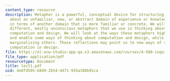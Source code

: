```yaml
---
content_type: resource
description: Metaphor is a powerful, conceptual device for structuring and thinking
  about an unfamiliar, new, or abstract domain of experience or knowledge (say, computation)
  in terms of another domain that is more familiar or concrete. We will examine the
  different, mostly unconscious metaphors that we use in thinking about and doing
  computation and design. We will look at the ways these metaphors highlight, emphasize,
  and enable some ways of thinking about computation and design, while disabling or
  marginalizing others. These reflections may point us to new ways of seeing and doing
  computation in design.
file: https://ol-ocw-studio-app-qa.s3.amazonaws.com/courses/4-580-inquiry-into-computation-and-design-fall-2006/4e8fd505b8d92b544471935a388b91ca_lect1.pdf
file_type: application/pdf
resourcetype: Document
title: lect1.pdf
uid: 4e8fd505-b8d9-2b54-4471-935a388b91ca
---
```

